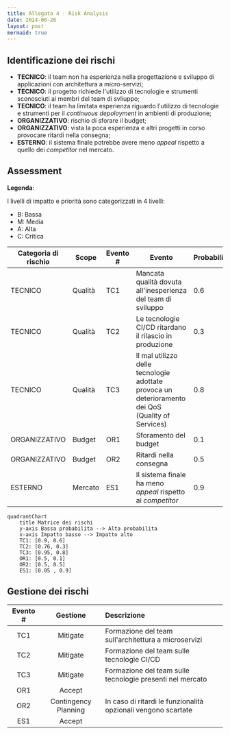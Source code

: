 ```yaml
---
title: Allegato 4 - Risk Analysis
date: 2024-06-26
layout: post
mermaid: true
---
```


## Identificazione dei rischi

- **TECNICO**: il team non ha esperienza nella progettazione e sviluppo di applicazioni con architettura a micro-servizi;
- **TECNICO**: il progetto richiede l'utilizzo di tecnologie e strumenti sconosciuti ai membri del team di svliuppo;
- **TECNICO**: il team ha limitata esperienza riguardo l'utilizzo di tecnologie e strumenti per il _continuous depoloyment_ in ambienti di produzione;
- **ORGANIZZATIVO**: rischio di sforare il budget;
- **ORGANIZZATIVO**: vista la poca esperienza e altri progetti in corso provocare ritardi nella consegna;
- **ESTERNO**: il sistema finale potrebbe avere meno _appeal_ rispetto a quello dei _competitor_ nel mercato.

## Assessment

**Legenda**:

I livelli di impatto e priorità sono categorizzati in 4 livelli:
- B: Bassa
- M: Media
- A: Alta
- C: Critica

| Categoria di rischio | Scope | Evento # | Evento | Probabilità | Impatto | Priorità |
|---|---|---|---|---|---|----|
| TECNICO | Qualità | TC1 | Mancata qualità dovuta all'inesperienza del team di sviluppo | 0.6 | C | A |
| TECNICO | Qualità | TC2 | Le tecnologie CI/CD ritardano il rilascio in produzione | 0.3 | A | A |
| TECNICO | Qualità | TC3 | Il mal utilizzo delle tecnologie adottate provoca un deterioramento dei QoS (Quality of Services) | 0.8 | C | C |
| ORGANIZZATIVO | Budget | OR1 | Sforamento del budget | 0.1 | M | B |
| ORGANIZZATIVO | Budget | OR2 | Ritardi nella consegna | 0.5 | M | M |
| ESTERNO | Mercato | ES1 | Il sistema finale ha meno _appeal_ rispetto ai _competitor_ | 0.9 | B | B |

```mermaid
quadrantChart
    title Matrice dei rischi
    y-axis Bassa probabilita --> Alta probabilita
    x-axis Impatto basso --> Impatto alto
    TC1: [0.9, 0.6]
    TC2: [0.76, 0.3]
    TC3: [0.95, 0.8]
    OR1: [0.5, 0.1]
    OR2: [0.5, 0.5]
    ES1: [0.05 , 0.9]
```

## Gestione dei rischi

| Evento # | Gestione | Descrizione |
|:----:|:---:|:---|
| TC1 | Mitigate | Formazione del team sull'architettura a microservizi |
| TC2 | Mitigate | Formazione del team sulle tecnologie CI/CD |
| TC3 | Mitigate   | Formazione del team sulle tecnologie presenti nel mercato |
| OR1 | Accept | |
| OR2 | Contingency Planning | In caso di ritardi le funzionalità opzionali vengono scartate |
| ES1 | Accept | |
